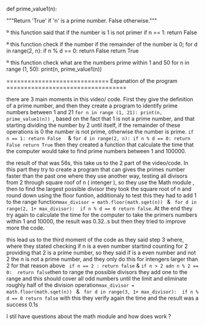 def prime_value1(n):

"""Return 'True' if 'n' is a prime number.  False otherwise."""

 º this function said that if the number is 1 is not primer 
if n == 1:
   return False 
   
ª this function check if the number if the remainder of the number is 0;
for d in range(2, n):
  if n % d == 0:
    return False 
return True

º this function check what are the numbers prime within 1 and 50 
for n in range (1, 50):
  print(n, prime_value1(n))
  
  ============================= Expanation  of the program ==================================
  
  there are 3 main moments in this video/ code.
  First they give the definition of a prime number, and then they create a program to identify prime numbers between 1 and 21 ```for n in range (1, 21):
  print(n, prime_value1(n)) ```, based on the fact  that 1 is not a prime number, and that starting dividing the number by 2 until itself, if the remainder of these operations is 0 the number is not prime, otherwise the number is prime. ```if n == 1:
   return False  ``` & ```for d in range(2, n): if n % d == 0: return False return True``` then they created a function that calculate the time that the computer would take to find prime numbers between 1 and 100000. 


  
  the result of that was 56s, this take us to the 2 part of the video/code. In this part they try to create a program that can gives the primes number faster than the past one where they use another way, testing all divisors from 2 through square roof of n ( intenger ), so they use the Math module , then to find the largest possible divisor they took the square root of n and round down using the floor funtion, additionaly to test this they had to add 1 to the range function```max_divisor = math.floor(math.sqet(n)) ``` & ``` for d in range(2, 1+ max_divisor):  if n % d == 0 return false```. At the end they try again to calculate the time for the computer to take the primers numbers within  1 and 10000, the result was 0.32..s but then they tried to improve more the code.
  
  this lead us to the third moment of the code as they said step 3 where, where they stated checking if n is a even number startind counting for 2 providing that 2 is a prime number, so they said if is a even number and not 2 the n is not a prime number,  and they only do this for intengers larger than 2  for that reason above ``` if n == 2 : return false``` & ``` if n > 2 adn n % 2 == 0:  return false ```then to range the possible divisors they add one to the range and this should cover all odd numbers until the limit and eliminate roughly half of the division operation```max_divisor = math.floor(math.sqet(n)) ``` & ``` for d in range(3, 1+ max_divisor):  if n % d == 0 return false``` with this they verify again the time and the result was a success 0.1s 
  
  I stil have questions about the math module and how does work ?
